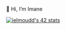 👋 Hi, I’m Imane


[![ielmoudd's 42 stats](https://badge.mediaplus.ma/greenbinary/ielmoudd)](https://github.com/oakoudad/badge42)
